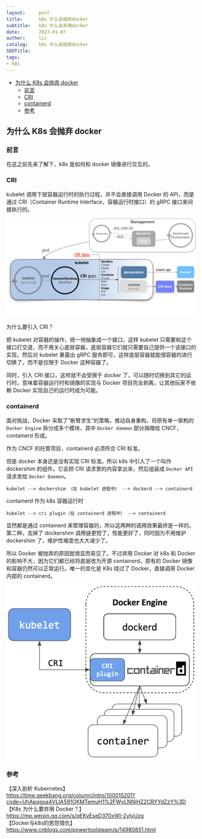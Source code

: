 ```yaml
---
layout:     post
title:      k8s 什么会抛弃docker
subtitle:   k8s 什么会弃用docker
date:       2023-01-07
author:     liz
catalog:    k8s 什么会抛弃docker
SEOTitle:   
tags:
- k8s
---
```


<!-- START doctoc generated TOC please keep comment here to allow auto update -->
<!-- DON'T EDIT THIS SECTION, INSTEAD RE-RUN doctoc TO UPDATE -->

- [为什么 K8s 会抛弃 docker](#%E4%B8%BA%E4%BB%80%E4%B9%88-k8s-%E4%BC%9A%E6%8A%9B%E5%BC%83-docker)
  - [前言](#%E5%89%8D%E8%A8%80)
  - [CRI](#cri)
  - [containerd](#containerd)
  - [参考](#%E5%8F%82%E8%80%83)

<!-- END doctoc generated TOC please keep comment here to allow auto update -->

## 为什么 K8s 会抛弃 docker

### 前言

在这之前先来了解下，k8s 是如何和 docker 镜像进行交互的。

### CRI

kubelet 调用下层容器运行时的执行过程，并不会直接调用 Docker 的 API，而是通过 CRI（Container Runtime Interface，容器运行时接口）的 gRPC 接口来间接执行的。

<img src="/img/k8s/k8s-cri.png"  alt="k8s" />    

为什么要引入 CRI？

把 kubelet 对容器的操作，统一地抽象成一个接口，这样 kubelet 只需要和这个接口打交道，而不用关心底层容器，底层容器它们就只需要自己提供一个该接口的实现，然后对 kubelet 暴露出 gRPC 服务即可，这样底层容器就能很容器的进行切换了，而不是仅限于 Docker 这种容器了。

同时，引入 CRI 接口，这样就不会受限于 docker 了，可以随时切换到其它的运行时。意味着容器运行时和镜像的实现与 Docker 项目完全剥离，让其他玩家不依赖 Docker 实现自己的运行时成为可能。

### containerd

面对挑战，Docker 采取了“断臂求生”的策略，推动自身重构，将原有单一架构的 `Docker Engine` 拆分成多个模块，其中 `Docker daemon` 部分捐赠给 CNCF，containerd 形成。

作为 CNCF 的托管项目，containerd 必须符合 CRI 标准。

但是 docker 本身还是没有实现 CRI 标准。所以 k8s 中引入了一个叫作 dockershim 的组件。它会把 CRI 请求里的内容拿出来，然后组装成 `Docker API` 请求发给 `Docker Daemon`。

```
kubelet --> dockershim （在 kubelet 进程中） --> dockerd --> containerd
```

containerd 作为 k8s 容器运行时

```
kubelet --> cri plugin（在 containerd 进程中） --> containerd
```

显然都是通过 containerd 来管理容器的，所以这两种的调用效果最终是一样的。第二种，去掉了 dockershim 调用链更短了，性能更好了，同时因为不用维护 dockershim 了，维护性难度也大大减少了。

所以 Docker 被抛弃的原因就很显而易见了。不过弃用 Docker 对 k8s 和 Docker 的影响不大，因为它们都已经将底层改为开源 containerd，原有的 Docker 镜像和容器仍然可以正常运行。唯一的变化是 K8s 绕过了 Docker，直接调用 Docker 内部的 containerd。

<img src="/img/k8s/k8s-containerd.png"  alt="k8s" />

### 参考

【深入剖析 Kubernetes】https://time.geekbang.org/column/intro/100015201?code=UhApqgxa4VLIA591OKMTemuH1%2FWyLNNiHZ2CRYYdZzY%3D  
【K8s 为什么要弃用 Docker？】https://mp.weixin.qq.com/s/qEKyEseD370xWI-2yIyUzg     
【Docker与k8s的恩怨情仇】https://www.cnblogs.com/powertoolsteam/p/14980851.html     



